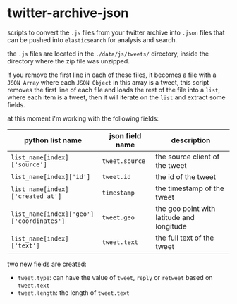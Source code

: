 # twitter-archive-json

scripts to convert the `.js` files from your twitter archive into `.json` files that can be pushed into `elasticsearch` for analysis and search.

the `.js` files are located in the `./data/js/tweets/` directory, inside the directory where the zip file was unzipped.

if you remove the first line in each of these files, it becomes a file with a `JSON Array` where each `JSON Object` in this array is a tweet, this script removes the first line of each file and loads the rest of the file into a `list`, where each item is a tweet, then it will iterate on the `list` and extract some fields.

at this moment i'm working with the following fields:

| python list name| json field name | description|
|---|---|---|
|`list_name[index]['source']`|`tweet.source`|the source client of the tweet|     
|`list_name[index]['id']`|`tweet.id`|the id of the tweet|
|`list_name[index]['created_at']`|`timestamp`|the timestamp of the tweet|
|`list_name[index]['geo']['coordinates']`|`tweet.geo`|the geo point with latitude and longitude|
|`list_name[index]['text']`|`tweet.text`|the full text of the tweet|

two new fields are created:

- `tweet.type`: can have the value of `tweet`, `reply` or `retweet` based on `tweet.text`
- `tweet.length`: the length of `tweet.text`